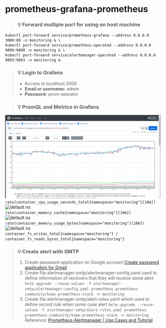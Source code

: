 # prometheus-grafana-prometheus

> ### 💡 Forward multiple port for using on host machine
```
kubectl port-forward service/prometheus-grafana --address 0.0.0.0 3000:80 -n monitoring & \
kubectl port-forward service/prometheus-operated --address 0.0.0.0 9090:9090 -n monitoring & \
kubectl port-forward service/alertmanager-operated --address 0.0.0.0 9093:9093 -n monitoring &
```

> ### 💡 Login to Grafana
> - Access to localhost:3000
> - **Email or username:** admin
> - **Password:** prom-operator



> ### 💡 PromQL and Metrics in Grafana
![default ns](/image-promql-screenshot/container_cpu_usage_seconds_total.png)\
```rate(container_cpu_usage_seconds_total{namespace="monitoring"}[10m])```\
![default ns](/image-promql-screenshot/container_memory_cache.png)\
```rate(container_memory_cache{namespace="monitoring"}[10m])```\
![default ns](/image-promql-screenshot/container_memory_usage_bytes.png)\
```rate(container_memory_usage_bytes{namespace="monitoring"}[10m])```\
![default ns](/image-promql-screenshot/container_writes_per_read.png)\
```container_fs_writes_total{namespace="monitoring"} / container_fs_reads_bytes_total{namespace="monitoring"}```


> ### 💡 Create alert with SMTP
> 1. Create password application on Google account [Create password application for Gmail](https://www.getmailbird.com/gmail-app-password/)
> 2. Create file alertmanager-smtp/alertmanager-config.yaml used to define information of receivers that they will receive some alert
> ```helm upgrade --reuse-values -f alertmanager-smtp/alertmanager-config.yaml prometheus prometheus-community/kube-prometheus-stack -n monitoring```
> 3. Create file alertmanager-smtp/alert-rules.yaml which used to define record rule when some case alert
> ```helm upgrade --reuse-values -f alertmanager-smtp/alert-rules.yaml prometheus prometheus-community/kube-prometheus-stack -n monitoring```
> Reference: [Prometheus Alertmanager | Use Cases and Tutorial](https://www.containiq.com/post/prometheus-alertmanager)
